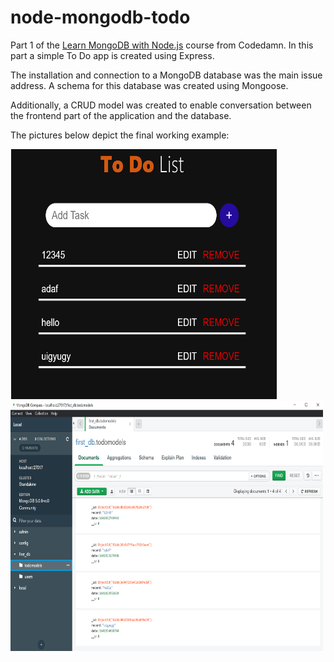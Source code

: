 # node-mongodb-todo

Part 1 of the <a href="https://codedamn.com/learn/node-mongodb-fundamentals">Learn MongoDB with Node.js</a> course from Codedamn. In this part a simple To Do app is created using Express.

The installation and connection to a MongoDB database was the main issue address. A schema for this database was created using Mongoose.

Additionally, a CRUD model was created to enable conversation between the frontend part of the application and the database.

The pictures below depict the final working example:

<img src="frontend_todo.png" width="425" height="400" hspace="1cm"/> <img src="database.png" width="500" height="400"/> 